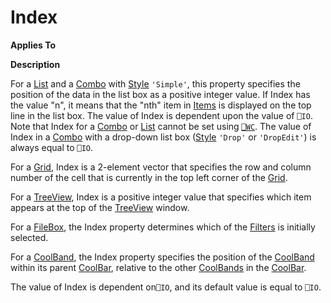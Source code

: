 



<h1 class="heading"><span class="name">Index</span></h1>

**Applies To**


**Description**


For a [List](./list.md) and a [Combo](./combo.md) with [Style](style.md) `'Simple'`, this property specifies the position of the data in the list box as a positive integer value. If Index has the value "n", it means that the "nth" item in [Items](items.md) is displayed on the top line in the list box. The value of Index is dependent upon the value of `⎕IO`. Note that Index for a [Combo](./combo.md) or [List](./list.md) cannot be set using [`⎕WC`](../../Language/System%20Functions/wc.htm). The value of Index in a [Combo](./combo.md) with a drop-down list box ([Style](style.md) `'Drop'` or `'DropEdit'`) is always equal to `⎕IO`.


For a [Grid](./grid.md), Index is a 2-element vector that specifies the row and column number of the cell that is currently in the top left corner of the [Grid](./grid.md).


For a [TreeView](./treeview.md), Index is a positive integer value that specifies which item appears at the top of the [TreeView](./treeview.md) window.


For a [FileBox](./filebox.md), the Index property determines which of the [Filters](filters.md) is initially selected.


For a [CoolBand](./coolband.md), the Index property specifies the position of the [CoolBand](./coolband.md) within its parent [CoolBar](./coolbar.md), relative to the other [CoolBands](./coolband.md) in the [CoolBar](./coolbar.md).


The value of Index is dependent on`⎕IO`, and its default value is equal to `⎕IO`.


